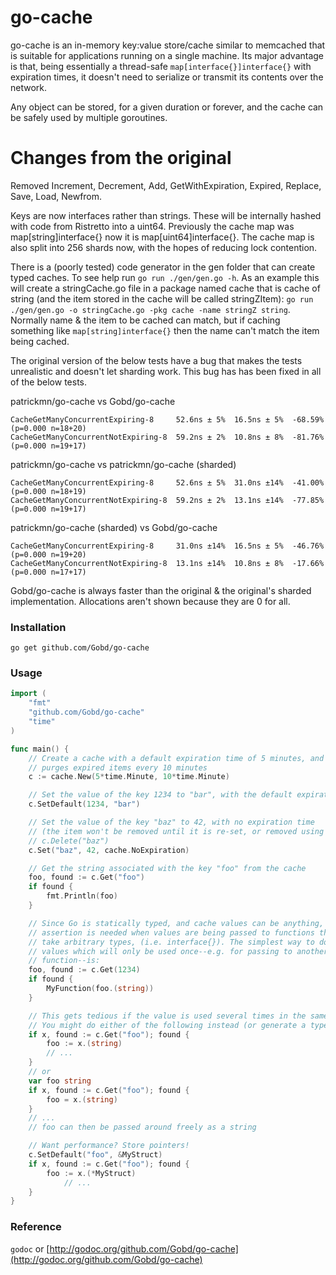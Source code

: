 # go-cache

go-cache is an in-memory key:value store/cache similar to memcached that is
suitable for applications running on a single machine. Its major advantage is
that, being essentially a thread-safe `map[interface{}]interface{}` with expiration
times, it doesn't need to serialize or transmit its contents over the network.

Any object can be stored, for a given duration or forever, and the cache can be
safely used by multiple goroutines.

# Changes from the original

Removed Increment, Decrement, Add, GetWithExpiration, Expired, Replace, Save, Load, Newfrom.

Keys are now interfaces rather than strings. These will be internally hashed with
code from Ristretto into a uint64. Previously the cache map was map[string]interface{}
now it is map[uint64]interface{}. The cache map is also split into 256 shards now,
with the hopes of reducing lock contention.

There is a (poorly tested) code generator in the gen folder that can create typed caches. To see help
run `go run ./gen/gen.go -h`. As an example this will create a stringCache.go file in a
package named cache that is cache of string (and the item stored in the cache will be called stringZItem):
`go run ./gen/gen.go -o stringCache.go -pkg cache -name stringZ string`. Normally name & the item to be cached
can match, but if caching something like `map[string]interface{}` then the name can't match
the item being cached.

The original version of the below tests have a bug that makes the tests unrealistic and doesn't
let sharding work. This bug has has been fixed in all of the below tests.

patrickmn/go-cache vs Gobd/go-cache
```
CacheGetManyConcurrentExpiring-8     52.6ns ± 5%  16.5ns ± 5%  -68.59%  (p=0.000 n=18+20)
CacheGetManyConcurrentNotExpiring-8  59.2ns ± 2%  10.8ns ± 8%  -81.76%  (p=0.000 n=19+17)
```

patrickmn/go-cache vs patrickmn/go-cache (sharded)
```
CacheGetManyConcurrentExpiring-8     52.6ns ± 5%  31.0ns ±14%  -41.00%  (p=0.000 n=18+19)
CacheGetManyConcurrentNotExpiring-8  59.2ns ± 2%  13.1ns ±14%  -77.85%  (p=0.000 n=19+17)
```

patrickmn/go-cache (sharded) vs Gobd/go-cache
```
CacheGetManyConcurrentExpiring-8     31.0ns ±14%  16.5ns ± 5%  -46.76%  (p=0.000 n=19+20)
CacheGetManyConcurrentNotExpiring-8  13.1ns ±14%  10.8ns ± 8%  -17.66%  (p=0.000 n=17+17)
```

Gobd/go-cache is always faster than the original & the original's sharded implementation.
Allocations aren't shown because they are 0 for all.

### Installation

`go get github.com/Gobd/go-cache`

### Usage

```go
import (
	"fmt"
	"github.com/Gobd/go-cache"
	"time"
)

func main() {
	// Create a cache with a default expiration time of 5 minutes, and which
	// purges expired items every 10 minutes
	c := cache.New(5*time.Minute, 10*time.Minute)

	// Set the value of the key 1234 to "bar", with the default expiration time
	c.SetDefault(1234, "bar")

	// Set the value of the key "baz" to 42, with no expiration time
	// (the item won't be removed until it is re-set, or removed using
	// c.Delete("baz")
	c.Set("baz", 42, cache.NoExpiration)

	// Get the string associated with the key "foo" from the cache
	foo, found := c.Get("foo")
	if found {
		fmt.Println(foo)
	}

	// Since Go is statically typed, and cache values can be anything, type
	// assertion is needed when values are being passed to functions that don't
	// take arbitrary types, (i.e. interface{}). The simplest way to do this for
	// values which will only be used once--e.g. for passing to another
	// function--is:
	foo, found := c.Get(1234)
	if found {
		MyFunction(foo.(string))
	}

	// This gets tedious if the value is used several times in the same function.
	// You might do either of the following instead (or generate a typed cache):
	if x, found := c.Get("foo"); found {
		foo := x.(string)
		// ...
	}
	// or
	var foo string
	if x, found := c.Get("foo"); found {
		foo = x.(string)
	}
	// ...
	// foo can then be passed around freely as a string

	// Want performance? Store pointers!
	c.SetDefault("foo", &MyStruct)
	if x, found := c.Get("foo"); found {
		foo := x.(*MyStruct)
			// ...
	}
}
```

### Reference

`godoc` or [http://godoc.org/github.com/Gobd/go-cache](http://godoc.org/github.com/Gobd/go-cache)
